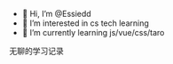 - 👋 Hi, I’m @Essiedd
- 👀 I’m interested in cs tech learning
- 🌱 I’m currently learning js/vue/css/taro 

无聊的学习记录
<!---
Essiedd/Essiedd is a ✨ special ✨ repository because its `README.md` (this file) appears on your GitHub profile.
You can click the Preview link to take a look at your changes.
--->
